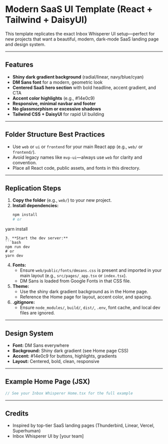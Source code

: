 # Modern SaaS UI Template (React + Tailwind + DaisyUI)

This template replicates the exact Inbox Whisperer UI setup—perfect for new projects that want a beautiful, modern, dark-mode SaaS landing page and design system.

---

## Features
- **Shiny dark gradient background** (radial/linear, navy/blue/cyan)
- **DM Sans font** for a modern, geometric look
- **Centered SaaS hero section** with bold headline, accent gradient, and CTA
- **Accent color highlights** (e.g., #14e0c9)
- **Responsive, minimal navbar and footer**
- **No glassmorphism or excessive shadows**
- **Tailwind CSS + DaisyUI** for rapid UI building

---

## Folder Structure Best Practices
- Use `web` or `ui` or `frontend` for your main React app (e.g., `web/` or `frontend/`).
- Avoid legacy names like `mvp-ui`—always use `web` for clarity and convention.
- Place all React code, public assets, and fonts in this directory.

---

## Replication Steps
1. **Copy the folder** (e.g., `web/`) to your new project.
2. **Install dependencies:**
   ```bash
   npm install
   # or
yarn install
   ```
3. **Start the dev server:**
   ```bash
   npm run dev
   # or
yarn dev
   ```
4. **Fonts:**
   - Ensure `web/public/fonts/dmsans.css` is present and imported in your main layout (e.g., `src/pages/_app.tsx` or `index.tsx`).
   - DM Sans is loaded from Google Fonts in that CSS file.
5. **Theme:**
   - Use the shiny dark gradient background as in the Home page.
   - Reference the Home page for layout, accent color, and spacing.
6. **.gitignore:**
   - Ensure `node_modules/`, `build/`, `dist/`, `.env`, font cache, and local dev files are ignored.

---

## Design System
- **Font:** DM Sans everywhere
- **Background:** Shiny dark gradient (see Home page CSS)
- **Accent:** #14e0c9 for buttons, highlights, gradients
- **Layout:** Centered, bold, clean, responsive

---

## Example Home Page (JSX)
```jsx
// See your Inbox Whisperer Home.tsx for the full example
```

---

## Credits
- Inspired by top-tier SaaS landing pages (Thunderbird, Linear, Vercel, Superhuman)
- Inbox Whisperer UI by [your team]
